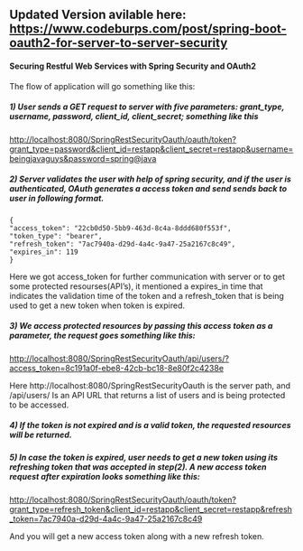 ## Updated Version avilable here: https://www.codeburps.com/post/spring-boot-oauth2-for-server-to-server-security



#### Securing Restful Web Services with Spring Security and OAuth2 

The flow of application will go something like this:

##### 1) User sends a GET request to server with five parameters: grant_type,  username, password, client_id, client_secret;  something like this

<a href="http://localhost:8080/SpringRestSecurityOauth/oauth/token?grant_type=password&client_id=restapp&client_secret=restapp&username=beingjavaguys&password=spring@java">http://localhost:8080/SpringRestSecurityOauth/oauth/token?grant_type=password&client_id=restapp&client_secret=restapp&username=beingjavaguys&password=spring@java</a>

##### 2) Server validates the user with help of spring security, and if the user is authenticated, OAuth generates a access token and send sends back to user in following format.
```
{
"access_token": "22cb0d50-5bb9-463d-8c4a-8ddd680f553f",
"token_type": "bearer",
"refresh_token": "7ac7940a-d29d-4a4c-9a47-25a2167c8c49",
"expires_in": 119
}
```
Here we got access_token for further communication with server or to get some protected resourses(API’s), it mentioned a expires_in time that indicates the validation time of the token and a refresh_token that is being used to get a new token when token is expired.

##### 3) We access protected resources by passing this access token as a parameter, the request goes something like this:

<a href="http://localhost:8080/SpringRestSecurityOauth/api/users/?access_token=8c191a0f-ebe8-42cb-bc18-8e80f2c4238e">http://localhost:8080/SpringRestSecurityOauth/api/users/?access_token=8c191a0f-ebe8-42cb-bc18-8e80f2c4238e</a>

Here http://localhost:8080/SpringRestSecurityOauth is the server path, and  /api/users/ Is an API  URL that returns a list of users and is being protected to be accessed.

##### 4) If the token is not expired and is a valid token, the requested resources will be returned.

##### 5) In case the token is expired, user needs to get a new token using its refreshing token that was accepted in step(2). A new access token request after expiration looks something like this:

<a href="http://localhost:8080/SpringRestSecurityOauth/oauth/token?grant_type=refresh_token&client_id=restapp&client_secret=restapp&refresh_token=7ac7940a-d29d-4a4c-9a47-25a2167c8c49">http://localhost:8080/SpringRestSecurityOauth/oauth/token?grant_type=refresh_token&client_id=restapp&client_secret=restapp&refresh_token=7ac7940a-d29d-4a4c-9a47-25a2167c8c49</a>

And you will get a new access token along with a new refresh token.
